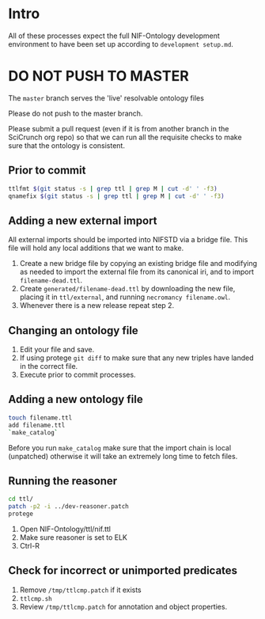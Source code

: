 # Intro
All of these processes expect the full NIF-Ontology development
environment to have been set up according to `development setup.md`.

# DO NOT PUSH TO MASTER
The `master` branch serves the 'live' resolvable ontology files

Please do not push to the master branch.

Please submit a pull request (even if it is from another branch
in the SciCrunch org repo) so that we can run all the requisite
checks to make sure that the ontology is consistent.

## Prior to commit
```bash
ttlfmt $(git status -s | grep ttl | grep M | cut -d' ' -f3)
qnamefix $(git status -s | grep ttl | grep M | cut -d' ' -f3)
```

## Adding a new external import
All external imports should be imported into NIFSTD via a bridge file.
This file will hold any local additions that we want to make.
1. Create a new bridge file by copying an existing bridge file and modifying
   as needed to import the external file from its canonical iri, and to import
   `filename-dead.ttl`.
2. Create `generated/filename-dead.ttl` by downloading the new file, placing
   it in `ttl/external`, and running `necromancy filename.owl`.
3. Whenever there is a new release repeat step 2.

## Changing an ontology file
1. Edit your file and save.
2. If using protege `git diff` to make sure that any new triples
   have landed in the correct file.
3. Execute prior to commit processes.

## Adding a new ontology file
```bash
touch filename.ttl
add filename.ttl
`make_catalog`
```
Before you run `make_catalog` make sure that the import chain is local (unpatched)
otherwise it will take an extremely long time to fetch files.

## Running the reasoner
```bash
cd ttl/
patch -p2 -i ../dev-reasoner.patch
protege
```
1. Open NIF-Ontology/ttl/nif.ttl
2. Make sure reasoner is set to ELK
3. Ctrl-R

## Check for incorrect or unimported predicates
1. Remove `/tmp/ttlcmp.patch` if it exists
2. `ttlcmp.sh`
3. Review `/tmp/ttlcmp.patch` for annotation and object properties.
